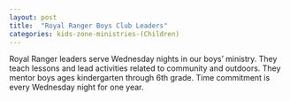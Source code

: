 ```yaml
---
layout: post
title:  "Royal Ranger Boys Club Leaders"
categories: kids-zone-ministries-(Children)
---
```


Royal Ranger leaders serve Wednesday nights in our boys’ ministry. They teach lessons and lead activities related to community and outdoors. They mentor boys ages kindergarten through  6th grade.  Time commitment is every Wednesday night for one year. 